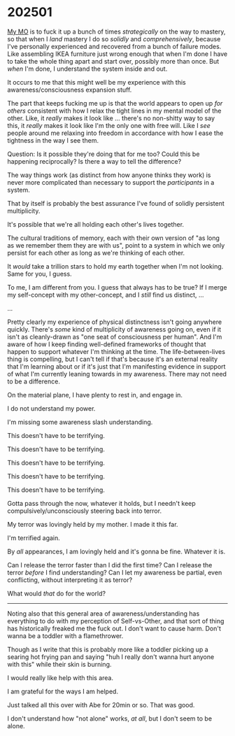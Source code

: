 # 202501

[My MO](../../profile/human-design/foundation/role-purpose-and-direction.md) is to fuck it up a bunch of times _strategically_ on the way to mastery, so that when I _land_ mastery I do so _solidly_ and _comprehensively_, because I've personally experienced and recovered from a bunch of failure modes. Like assembling IKEA furniture just wrong enough that when I'm done I have to take the whole thing apart and start over, possibly more than once. But _when_ I'm done, I understand the system inside and out.

It occurs to me that this might well be my experience with this awareness/consciousness expansion stuff.

The part that keeps fucking me up is that the world appears to open up _for others_ consistent with how I relax the tight lines in my mental model of the other. Like, it _really_ makes it look like ... there's no non-shitty way to say this, it _really_ makes it look like I'm the only one with free will. Like I _see_ people around me relaxing into freedom in accordance with how I ease the tightness in the way I see them.

Question: Is it possible they're doing that for me too? Could this be happening reciprocally? Is there a way to tell the difference?

The way things work (as distinct from how anyone thinks they work) is never more complicated than necessary to support the _participants_ in a system.

That by itself is probably the best assurance I've found of solidly persistent multiplicity.

It's possible that we're all holding each other's lives together.

The cultural traditions of memory, each with their own version of "as long as we remember them they are with us", point to a system in which we only persist for each other as long as we're thinking of each other.

It _would_ take a trillion stars to hold my earth together when I'm not looking. Same for you, I guess.

To me, I am different from you. I guess that always has to be true? If I merge my self-concept with my other-concept, and I _still_ find us distinct, ...

...

Pretty clearly my experience of physical distinctness isn't going anywhere quickly. There's _some_ kind of multiplicity of awareness going on, even if it isn't as cleanly-drawn as "one seat of consciousness per human". And I'm aware of how I keep finding well-defined frameworks of thought that happen to support whatever I'm thinking at the time. The life-between-lives thing is compelling, but I can't tell if that's because it's an external reality that I'm learning about or if it's just that I'm manifesting evidence in support of what I'm currently leaning towards in my awareness. There may not need to be a difference.

On the material plane, I have plenty to rest in, and engage in.

I do not understand my power.

I'm missing some awareness slash understanding.

This doesn't have to be terrifying.

This doesn't have to be terrifying.

This doesn't have to be terrifying.

This doesn't have to be terrifying.

This doesn't have to be terrifying.

Gotta pass through the now, whatever it holds, but I needn't keep compulsively/unconsciously steering back into terror.

My terror was lovingly held by my mother. I made it this far.

I'm terrified again.

By _all_ appearances, I am lovingly held and it's gonna be fine. Whatever it is.

Can I release the terror faster than I did the first time? Can I release the terror _before_ I find understanding? Can I let my awareness be partial, even conflicting, without interpreting it as terror?

What would _that_ do for the world?

***

Noting also that this general area of awareness/understanding has everything to do with my perception of Self-vs-Other, and that sort of thing has historically freaked me the fuck out. I don't want to cause harm. Don't wanna be a toddler with a flamethrower.

Though as I write that this is probably more like a toddler picking up a searing hot frying pan and saying "huh I really don't wanna hurt anyone with this" while their skin is burning.

I would really like help with this area.

I am grateful for the ways I am helped.

Just talked all this over with Abe for 20min or so. That was good.

I don't understand how "not alone" works, _at all_, but I don't seem to be alone.
